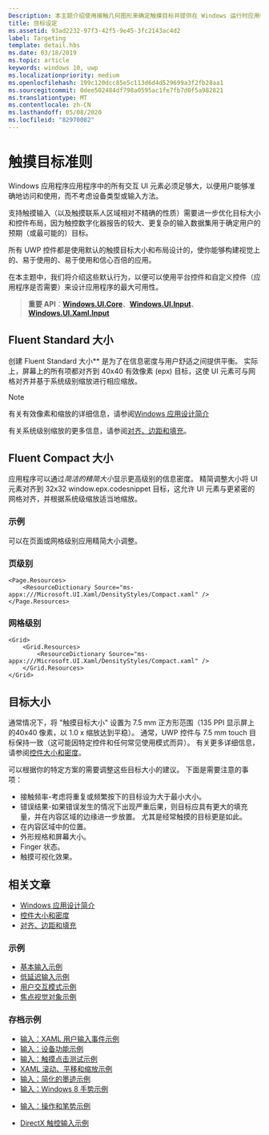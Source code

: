 ```yaml
---
Description: 本主题介绍使用接触几何图形来确定触摸目标并提供在 Windows 运行时应用中确定目标的最佳实践。
title: 目标设定
ms.assetid: 93ad2232-97f3-42f5-9e45-3fc2143ac4d2
label: Targeting
template: detail.hbs
ms.date: 03/18/2019
ms.topic: article
keywords: windows 10, uwp
ms.localizationpriority: medium
ms.openlocfilehash: 199c120dcc85e5c113d6d4d529699a3f2fb28aa1
ms.sourcegitcommit: 0dee502484df798a0595ac1fe7fb7d0f5a982821
ms.translationtype: MT
ms.contentlocale: zh-CN
ms.lasthandoff: 05/08/2020
ms.locfileid: "82970082"
---
```

# <a name="guidelines-for-touch-targets"></a>触摸目标准则

Windows 应用程序应用程序中的所有交互 UI 元素必须足够大，以便用户能够准确地访问和使用，而不考虑设备类型或输入方法。

支持触摸输入（以及触摸联系人区域相对不精确的性质）需要进一步优化目标大小和控件布局，因为触控数字化器报告的较大、更复杂的输入数据集用于确定用户的预期（或最可能的）目标。

所有 UWP 控件都是使用默认的触摸目标大小和布局设计的，使你能够构建视觉上的、易于使用的、易于使用和信心百倍的应用。

在本主题中，我们将介绍这些默认行为，以便可以使用平台控件和自定义控件（应用程序是否需要）来设计应用程序的最大可用性。

> **重要 API**：[**Windows.UI.Core**](https://docs.microsoft.com/uwp/api/Windows.UI.Core)、[**Windows.UI.Input**](https://docs.microsoft.com/uwp/api/Windows.UI.Input)、[**Windows.UI.Xaml.Input**](https://docs.microsoft.com/uwp/api/Windows.UI.Xaml.Input)

## <a name="fluent-standard-sizing"></a>Fluent Standard 大小

创建 Fluent Standard 大小** 是为了在信息密度与用户舒适之间提供平衡。 实际上，屏幕上的所有项都对齐到 40x40 有效像素 (epx) 目标，这使 UI 元素可与网格对齐并基于系统级别缩放进行相应缩放。

> [!NOTE]
> 有关有效像素和缩放的详细信息，请参阅[Windows 应用设计简介](../basics/design-and-ui-intro.md#effective-pixels-and-scaling)
>
> 有关系统级别缩放的更多信息，请参阅[对齐、边距和填充](../layout/alignment-margin-padding.md)。

## <a name="fluent-compact-sizing"></a>Fluent Compact 大小

应用程序可以通过*简洁的精简大小*显示更高级别的信息密度。 精简调整大小将 UI 元素对齐到 32x32 window.epx.codesnippet 目标，这允许 UI 元素与更紧密的网格对齐，并根据系统级缩放适当地缩放。

### <a name="examples"></a>示例

可以在页面或网格级别应用精简大小调整。

### <a name="page-level"></a>页级别

```xaml
<Page.Resources>
    <ResourceDictionary Source="ms-appx:///Microsoft.UI.Xaml/DensityStyles/Compact.xaml" />
</Page.Resources>
```

### <a name="grid-level"></a>网格级别

```xaml
<Grid>
    <Grid.Resources>
        <ResourceDictionary Source="ms-appx:///Microsoft.UI.Xaml/DensityStyles/Compact.xaml" />
    </Grid.Resources>
</Grid>
```

## <a name="target-size"></a>目标大小

通常情况下，将 "触摸目标大小" 设置为 7.5 mm 正方形范围（135 PPI 显示屏上的40x40 像素，以 1.0 x 缩放达到平稳）。 通常，UWP 控件与 7.5 mm touch 目标保持一致（这可能因特定控件和任何常见使用模式而异）。 有关更多详细信息，请参阅[控件大小和密度](../style/spacing.md)。

可以根据你的特定方案的需要调整这些目标大小的建议。 下面是需要注意的事项：

- 接触频率-考虑将重复或频繁按下的目标设为大于最小大小。
- 错误结果-如果错误发生的情况下出现严重后果，则目标应具有更大的填充量，并在内容区域的边缘进一步放置。 尤其是经常触摸的目标更是如此。
- 在内容区域中的位置。
- 外形规格和屏幕大小。
- Finger 状态。
- 触摸可视化效果。

## <a name="related-articles"></a>相关文章

- [Windows 应用设计简介](../basics/design-and-ui-intro.md)
- [控件大小和密度](../style/spacing.md)
- [对齐、边距和填充](../layout/alignment-margin-padding.md)

### <a name="samples"></a>示例

- [基本输入示例](https://github.com/Microsoft/Windows-universal-samples/tree/master/Samples/BasicInput)
- [低延迟输入示例](https://github.com/Microsoft/Windows-universal-samples/tree/master/Samples/LowLatencyInput)
- [用户交互模式示例](https://github.com/Microsoft/Windows-universal-samples/tree/master/Samples/UserInteractionMode)
- [焦点视觉对象示例](https://github.com/Microsoft/Windows-universal-samples/tree/master/Samples/XamlFocusVisuals)

### <a name="archive-samples"></a>存档示例

- [输入：XAML 用户输入事件示例](https://github.com/microsoftarchive/msdn-code-gallery-microsoft/tree/411c271e537727d737a53fa2cbe99eaecac00cc0/Official%20Windows%20Platform%20Sample/Input%20XAML%20user%20input%20events%20sample)
- [输入：设备功能示例](https://github.com/microsoftarchive/msdn-code-gallery-microsoft/tree/411c271e537727d737a53fa2cbe99eaecac00cc0/Official%20Windows%20Platform%20Sample/Windows%208%20app%20samples/%5BC%23%5D-Windows%208%20app%20samples/C%23/Windows%208%20app%20samples/Input%20Device%20capabilities%20sample%20(Windows%208))
- [输入：触摸点击测试示例](https://github.com/microsoftarchive/msdn-code-gallery-microsoft/tree/411c271e537727d737a53fa2cbe99eaecac00cc0/Official%20Windows%20Platform%20Sample/Windows%208%20desktop%20samples/%5BC%2B%2B%5D-Windows%208%20desktop%20samples/C%2B%2B/Windows%208%20desktop%20samples/Input%20Touch%20hit%20testing%20sample)
- [XAML 滚动、平移和缩放示例](https://github.com/microsoftarchive/msdn-code-gallery-microsoft/tree/411c271e537727d737a53fa2cbe99eaecac00cc0/Official%20Windows%20Platform%20Sample/Universal%20Windows%20app%20samples/111487-Universal%20Windows%20app%20samples/XAML%20scrolling%2C%20panning%2C%20and%20zooming%20sample)
- [输入：简化的墨迹示例](https://github.com/microsoftarchive/msdn-code-gallery-microsoft/tree/411c271e537727d737a53fa2cbe99eaecac00cc0/Official%20Windows%20Platform%20Sample/Input%20Simplified%20ink%20sample)
- [输入：Windows 8 手势示例](https://docs.microsoft.com/samples/browse/?redirectedfrom=MSDN-samples)
* [输入：操作和笔势示例](https://github.com/microsoftarchive/msdn-code-gallery-microsoft/tree/411c271e537727d737a53fa2cbe99eaecac00cc0/Official%20Windows%20Platform%20Sample/Input%20Gestures%20and%20manipulations%20with%20GestureRecognizer)
- [DirectX 触控输入示例](https://github.com/microsoftarchive/msdn-code-gallery-microsoft/tree/411c271e537727d737a53fa2cbe99eaecac00cc0/Official%20Windows%20Platform%20Sample/Windows%208%20app%20samples/%5BC%2B%2B%5D-Windows%208%20app%20samples/C%2B%2B/Windows%208%20app%20samples/DirectX%20touch%20input%20sample%20(Windows%208))
